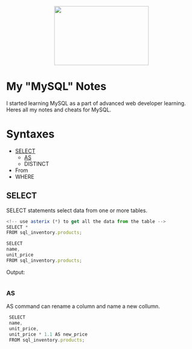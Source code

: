 
<!-- Logo-->
<p align="center">
<img src="https://1000logos.net/wp-content/uploads/2020/08/MySQL-Logo.png" width="250" height="156" align="center" />
</p>

   
# My "MySQL" Notes

I started learning MySQL as a part of advanced web developer learning. Heres all my notes and cheats for MySQL.


<!-- Syntaxes -->

# Syntaxes

- <a href='#select'>SELECT</a>
   - <a href='#as'>AS</a>
   - DISTINCT
- From
- WHERE
 
 
<!-- Select -->
<div id='select'>

## SELECT

SELECT statements select data from one or more tables.

```javascript
<!-- use asterix (*) to get all the data from the table -->
SELECT *
FROM sql_inventory.products;
```

```javascript
SELECT 
name,
unit_price
FROM sql_inventory.products;
```
Output:
   
![]()
</div>

   
<!-- AS -->
<div id='as'>
   
### AS
   
AS command can rename a column and name a new collumn.
   
```javascript
 SELECT 
 name,
 unit_price,
 unit_price * 1.1 AS new_price
 FROM sql_inventory.products;
```
   
</div>
